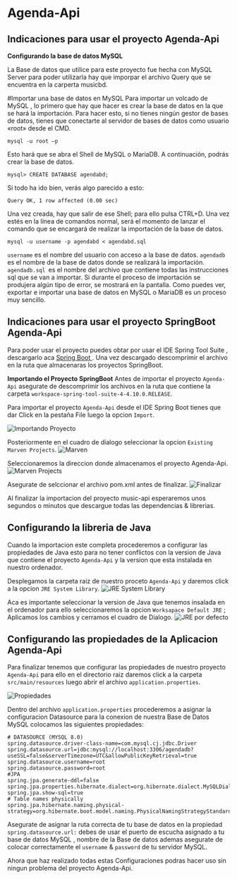 # Agenda-Api

## Indicaciones para usar el proyecto Agenda-Api

**Configurando la base de datos MySQL**

La Base de datos que utilice para este proyecto fue hecha con MySQL Server para poder utilizarla hay que imporpar el archivo Query que se encuentra en la carperta musicbd.

#Importar una base de datos en MySQL 
Para importar un volcado de MySQL , lo primero que hay que hacer es crear la base de datos en la que se hará la importación. Para hacer esto, si no tienes ningún gestor de bases de datos, tienes que conectarte al servidor de bases de datos como usuario «root» desde el CMD.
```
mysql -u root –p
```

Esto hará que se abra el Shell de MySQL o MariaDB. A continuación, podrás crear la base de datos.
```
mysql> CREATE DATABASE agendabd;
```

Si todo ha ido bien, verás algo parecido a esto:
```
Query OK, 1 row affected (0.00 sec)
```

Una vez creada, hay que salir de ese Shell; para ello pulsa CTRL+D. Una vez estés en la línea de comandos normal, será el momento de lanzar el comando que se encargará de realizar la importación de la base de datos.

```
mysql -u username -p agendabd < agendabd.sql
```
`username` es el nombre del usuario con acceso a la base de datos.
`agendadb` es el nombre de la base de datos donde se realizará la importación.
`agendadb.sql `es el nombre del archivo que contiene todas las instrucciones sql que se van a importar.
Si durante el proceso de importación se produjera algún tipo de error, se mostrará en la pantalla. Como puedes ver, exportar e importar una base de datos en MySQL o MariaDB es un proceso muy sencillo.

## Indicaciones para usar el proyecto SpringBoot Agenda-Api

Para poder usar el proyecto puedes obtar por usar el IDE Spring Tool Suite , descargarlo aca  [Spring Boot ](https://spring.io/tools).
Una vez descargado descomprimir el archivo en la ruta que almacenaras los proyectos SpringBoot.

**Importando el Proyecto SpringBoot**
Antes de importar el proyecto  `Agenda-Api` asegurate de descomprimir los archivos en la ruta que contiene la carpeta `workspace-spring-tool-suite-4-4.10.0.RELEASE`.

Para importar el proyecto `Agenda-Api` desde el IDE Spring Boot tienes que dar Click en la pestaña File luego la opcion `Import`.

![Importando Proyecto](https://github.com/Oscar-codes/music-app/blob/master/imagenes/importar.png?raw=true)

Posteriormente en el cuadro de dialogo seleccionar la opcion `Existing Marven Projects`.
![Marven](https://github.com/Oscar-codes/music-app/blob/master/imagenes/marven.png?raw=true)

Seleccionaremos la direccion donde almacenamos el proyecto Agenda-Api.
![Marven Projects](https://github.com/Oscar-codes/music-app/blob/master/imagenes/Agenda%20Seleccionar.png?raw=true)

Asegurate de selccionar el archivo pom.xml antes de finalizar.
![Finalizar](https://github.com/Oscar-codes/music-app/blob/master/imagenes/agenda%20terminar.png?raw=true)

Al finalizar la importacion del proyecto music-api esperaremos unos segundos o minutos que descargue todas las dependencias & librerias.

## Configurando la libreria de Java
Cuando la importacion este completa procederemos a configurar las propiedades de Java esto para no tener conflictos con la version de Java que contiene el proyecto
`Agenda-Api` y la version que esta instalada en nuestro ordenador.

Desplegamos la carpeta raiz de nuestro proceto `Agenda-Api` y daremos click a la opcion `JRE System Library`.
![JRE System Library](https://github.com/Oscar-codes/music-app/blob/master/imagenes/Agenda%20java%20properties.png?raw=true)

Aca es importante seleccionar la version de Java que tenemos insalada en el ordenador para ello seleccionaremos la opcion 
`Worksapace Default JRE` ; Aplicamos los cambios y cerramos el cuadro de Dialogo.
![JRE por defecto](https://github.com/Oscar-codes/music-app/blob/master/imagenes/java%20por%20defecto.png?raw=true)

## Configurando las propiedades de la Aplicacion Agenda-Api
Para finalizar tenemos que configurar las propiedades de nuestro proyecto `Agenda-Api` para ello en el directorio raiz daremos click a la carpeta 
`src/main/resources` luego abrir el archivo `application.properties`.

![Propiedades](https://github.com/Oscar-codes/music-app/blob/master/imagenes/Agenda%20Properties.png?raw=true)

Dentro del archivo `application.properties` procederemos a asignar la configuracion Datasource para la conexion de nuestra Base de Datos MySQL colocamos
las siguientes propiedades:

```
# DATASOURCE (MYSQL 8.0)
spring.datasource.driver-class-name=com.mysql.cj.jdbc.Driver
spring.datasource.url=jdbc:mysql://localhost:3306/agendadb?useSSL=false&serverTimezone=UTC&allowPublicKeyRetrieval=true
spring.datasource.username=root
spring.datasource.password=root
#JPA
spring.jpa.generate-ddl=false
spring.jpa.properties.hibernate.dialect=org.hibernate.dialect.MySQLDialect
spring.jpa.show-sql=true
# Table names physically
spring.jpa.hibernate.naming.physical-strategy=org.hibernate.boot.model.naming.PhysicalNamingStrategyStandardImpl

```

Asegurate de asignar la ruta correcta de tu base de datos en la propiedad `spring.datasource.url:` debes de usar el puerto de escucha asignado a tu base de datos MySQL , 
nombre de la Base de datos ademas asegurate de colocar correctamente el `username` & `password` de tu servidor MySQL.

Ahora que haz realizado todas estas Configuraciones podras hacer uso sin ningun problema del proyecto Agenda-Api.

